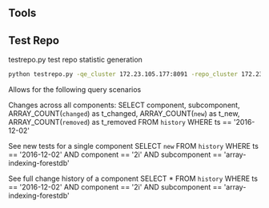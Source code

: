 Tools
-------------

Test Repo
------------
testrepo.py test repo statistic generation

```bash
python testrepo.py -qe_cluster 172.23.105.177:8091 -repo_cluster 172.23.99.54:8091
```
Allows for the following query scenarios

Changes across all components:
    SELECT component, subcomponent,
           ARRAY_COUNT(`changed`) as t_changed,
           ARRAY_COUNT(`new`) as t_new,
           ARRAY_COUNT(`removed`) as t_removed
    FROM `history`
    WHERE ts == '2016-12-02'

See new tests for a single component
    SELECT `new`
    FROM `history`
    WHERE ts == '2016-12-02'
     AND component == '2i' AND subcomponent == 'array-indexing-forestdb'

See full change history of a component
    SELECT *
    FROM `history`
    WHERE ts == '2016-12-02'
     AND component == '2i' AND subcomponent == 'array-indexing-forestdb'
